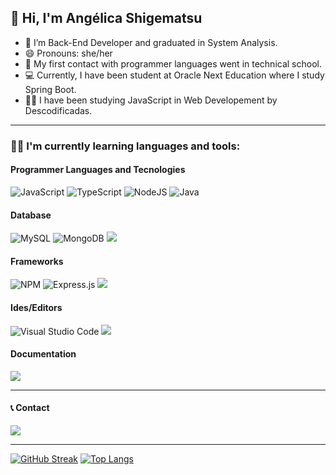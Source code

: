 ## 👋 Hi, I'm Angélica Shigematsu 

- 👀 I’m Back-End Developer and graduated in System Analysis.
- 😄 Pronouns: she/her
- 🏫 My first contact with programmer languages went in technical school.
- 💻 Currently, I have been student at Oracle Next Education where I study Spring Boot.
- 👩‍🎓 I have been studying JavaScript in Web Developement by Descodificadas.

---
 ### 👩‍💻 I'm currently learning languages and tools:
 #### Programmer Languages and Tecnologies
![JavaScript](https://img.shields.io/badge/javascript-%23323330.svg?style=for-the-badge&logo=javascript&logoColor=%23F7DF1E)
![TypeScript](https://img.shields.io/badge/typescript-%23007ACC.svg?style=for-the-badge&logo=typescript&logoColor=white)
![NodeJS](https://img.shields.io/badge/node.js-6DA55F?style=for-the-badge&logo=node.js&logoColor=white)
![Java](https://img.shields.io/badge/java-%23ED8B00.svg?style=for-the-badge&logo=java&logoColor=white)

#### Database
![MySQL](https://img.shields.io/badge/mysql-%2300f.svg?style=for-the-badge&logo=mysql&logoColor=white)
![MongoDB](https://img.shields.io/badge/MongoDB-%234ea94b.svg?style=for-the-badge&logo=mongodb&logoColor=white)
<img src="https://img.shields.io/badge/PostgreSQL-316192?style=for-the-badge&logo=postgresql&logoColor=white"></img>


#### Frameworks
![NPM](https://img.shields.io/badge/NPM-%23000000.svg?style=for-the-badge&logo=npm&logoColor=white)
![Express.js](https://img.shields.io/badge/express.js-%23404d59.svg?style=for-the-badge&logo=express&logoColor=%2361DAFB)
<img src="https://img.shields.io/badge/Spring-6DB33F?style=for-the-badge&logo=spring&logoColor=white"></img>

#### Ides/Editors
![Visual Studio Code](https://img.shields.io/badge/Visual%20Studio%20Code-0078d7.svg?style=for-the-badge&logo=visual-studio-code&logoColor=white)
<img src="https://img.shields.io/badge/IntelliJ_IDEA-000000.svg?style=for-the-badge&logo=intellij-idea&logoColor=white"></img>

#### Documentation
<img src="https://img.shields.io/badge/Swagger-85EA2D?style=for-the-badge&logo=Swagger&logoColor=white"></img>

---
#### 📞 Contact
<a href="https://www.linkedin.com/in/angelica-shigematsu" target="_blank"><img src="https://img.shields.io/badge/-LinkedIn-%230077B5?style=for-the-badge&logo=linkedin&logoColor=white" target="_blank" align="center"></a>

---
[![GitHub Streak](https://github-readme-streak-stats.herokuapp.com?user=angelica-shigematsu&theme=dracula&hide_border=true&border_radius=4.3)](https://git.io/streak-stats)
[![Top Langs](https://github-readme-stats.vercel.app/api/top-langs/?username=angelica-shigematsu&theme=dracula&layout=compact)](https://github.com/angelica-shigematsu/github-readme-stats)

                    
          

